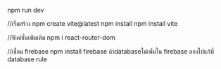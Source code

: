 npm run dev

//เริ่มสร้าง
npm create vite@latest
npm install
npm install vite

//ฟังค์ชั่นเพ่ิมเติม
npm i react-router-dom

//เชื่อม firebase
npm install firebase
ถ้าdatabaseไม่เพิ่มใน firebase ลองไปแก้ที่ database rule

